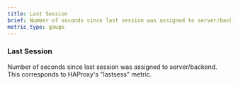 ```yaml
---
title: Last Session
brief: Number of seconds since last session was assigned to server/backend. This corresponds to HAProxy's "lastsess" metric.
metric_type: gauge
---
```

### Last Session

Number of seconds since last session was assigned to server/backend. This corresponds to HAProxy's "lastsess" metric.
